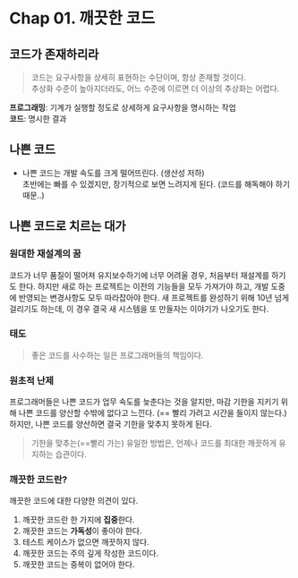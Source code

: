 # Chap 01. 깨끗한 코드

## 코드가 존재하리라

> 코드는 요구사항을 상세히 표현하는 수단이며, 항상 존재할 것이다.  
> 추상화 수준이 높아지더라도, 어느 수준에 이르면 더 이상의 추상화는 어렵다.

**프로그래밍**: 기계가 실행할 정도로 상세하게 요구사항을 명시하는 작업  
**코드**: 명시한 결과

## 나쁜 코드

-   나쁜 코드는 개발 속도를 크게 떨어뜨린다. (생산성 저하)  
    초반에는 빠를 수 있겠지만, 장기적으로 보면 느려지게 된다. (코드를 해독해야 하기 때문..)

## 나쁜 코드로 치르는 대가

### 원대한 재설계의 꿈

코드가 너무 품질이 떨어져 유지보수하기에 너무 어려울 경우, 처음부터 재설계를 하기도 한다. 하지만 새로 하는 프로젝트는 이전의 기능들을 모두 가져가야 하고, 개발 도중에 반영되는 변경사항도 모두 따라잡아야 한다. 새 프로젝트를 완성하기 위해 10년 넘게 걸리기도 하는데, 이 경우 결국 새 시스템을 또 만들자는 이야기가 나오기도 한다.

### 태도

> 좋은 코드를 사수하는 일은 프로그래머들의 책임이다.

### 원초적 난제

프로그래머들은 나쁜 코드가 업무 속도를 늦춘다는 것을 알지만, 마감 기한을 지키기 위해 나쁜 코드를 양산할 수밖에 없다고 느낀다. (== 빨리 가려고 시간을 들이지 않는다.) 하지만, 나쁜 코드를 양산하면 결국 기한을 맞추지 못하게 된다.

> 기한을 맞추는(==빨리 가는) 유일한 방법은, 언제나 코드를 최대한 깨끗하게 유지하는 습관이다.

### 깨끗한 코드란?

깨끗한 코드에 대한 다양한 의견이 있다.

1. 깨끗한 코드란 한 가지에 **집중**한다.
2. 깨끗한 코드는 **가독성**이 좋아야 한다.
3. 테스트 케이스가 없으면 깨끗하지 않다.
4. 깨끗한 코드는 주의 깊게 작성한 코드이다.
5. 깨끗한 코드는 중복이 없어야 한다.
